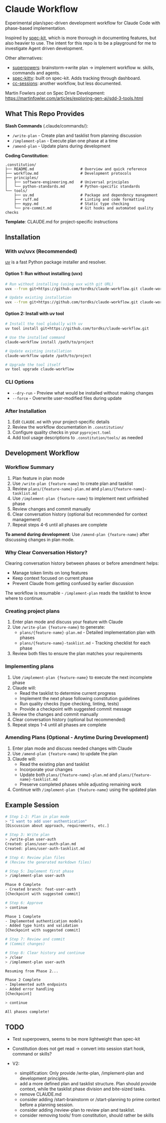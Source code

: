 # Claude Workflow

Experimental plan/spec-driven development workflow for Claude Code with phase-based implementation.

Inspired by [spec-kit](https://github.com/github/spec-kit), which is more thorough in documenting features, but also heavier to use. The intent for this repo is to be a playground for me to investigate Agent driven development.


Other alternatives:
* [superpowers](https://github.com/obra/superpowers): brainstorm->write plan -> implement workflow w. skills, commands and agents.
* [spec-kitty](https://github.com/Priivacy-ai/spec-kitty): built on spec-kit. Adds tracking through dashboard.
* [cc-sessions](https://github.com/GWUDCAP/cc-sessions): another workflow, but less documented.


Martin Fowlers post on Spec Drive Development: https://martinfowler.com/articles/exploring-gen-ai/sdd-3-tools.html


## What This Repo Provides

**Slash Commands** (.claude/commands/):
- `/write-plan` - Create plan and tasklist from planning discussion
- `/implement-plan` - Execute plan one phase at a time
- `/amend-plan` - Update plans during development

**Coding Constitution**:
```
.constitution/
├── README.md                     # Overview and quick reference
├── workflow.md                   # Development protocols
├── principles/
│   ├── software-engineering.md   # Universal principles
│   └── python-standards.md       # Python-specific standards
└── tools/
    ├── uv.md                     # Package and dependency management
    ├── ruff.md                   # Linting and code formatting
    ├── mypy.md                   # Static type checking
    └── pre-commit.md             # Git hooks and automated quality checks
```

**Template**: CLAUDE.md for project-specific instructions

## Installation

### With uv/uvx (Recommended)

[uv](https://docs.astral.sh/uv/) is a fast Python package installer and resolver.

#### Option 1: Run without installing (uvx)

```bash
# Run without installing (using uvx with git URL)
uvx --from git+https://github.com/tordks/claude-workflow.git claude-workflow install /path/to/project

# Update existing installation
uvx --from git+https://github.com/tordks/claude-workflow.git claude-workflow update /path/to/project
```

#### Option 2: Install with uv tool

```bash
# Install the tool globally with uv
uv tool install git+https://github.com/tordks/claude-workflow.git

# Use the installed command
claude-workflow install /path/to/project

# Update existing installation
claude-workflow update /path/to/project

# Upgrade the tool itself
uv tool upgrade claude-workflow
```

### CLI Options

- `--dry-run` - Preview what would be installed without making changes
- `--force` - Overwrite user-modified files during update


### After Installation

1. Edit `CLAUDE.md` with your project-specific details
2. Review the workflow documentation in `.constitution/`
3. Configure quality checks in your `pyproject.toml`
4. Add tool usage descriptions to `.constitution/tools/` as needed

## Development Workflow

### Workflow Summary

1. Plan feature in plan mode
2. Use `/write-plan {feature-name}` to create plan and tasklist
3. Review `plans/{feature-name}-plan.md` and `plans/{feature-name}-tasklist.md`
4. Use `/implement-plan {feature-name}` to implement next unfinished phase
5. Review changes and commit manually
6. Clear conversation history (optional but recommended for context management)
7. Repeat steps 4-6 until all phases are complete

**To amend during development**: Use `/amend-plan {feature-name}` after discussing changes in plan mode.

### Why Clear Conversation History?

Clearing conversation history between phases or before amendment helps:
- Manage token limits on long features
- Keep context focused on current phase
- Prevent Claude from getting confused by earlier discussion

The workflow is resumable - `/implement-plan` reads the tasklist to know where to continue.

### Creating project plans

1. Enter plan mode and discuss your feature with Claude
2. Use `/write-plan {feature-name}` to generate:
   - `plans/{feature-name}-plan.md` - Detailed implementation plan with phases
   - `plans/{feature-name}-tasklist.md` - Tracking checklist for each phase
3. Review both files to ensure the plan matches your requirements

### Implementing plans

1. Use `/implement-plan {feature-name}` to execute the next incomplete phase
2. Claude will:
   - Read the tasklist to determine current progress
   - Implement the next phase following constitution guidelines
   - Run quality checks (type checking, linting, tests)
   - Provide a checkpoint with suggested commit message
3. Review the changes and commit manually
4. Clear conversation history (optional but recommended)
5. Repeat steps 1-4 until all phases are complete

### Amending Plans (Optional - Anytime During Development)

1. Enter plan mode and discuss needed changes with Claude
2. Use `/amend-plan {feature-name}` to update the plan
3. Claude will:
   - Read the existing plan and tasklist
   - Incorporate your changes
   - Update both `plans/{feature-name}-plan.md` and `plans/{feature-name}-tasklist.md`
   - Preserve completed phases while adjusting remaining work
4. Continue with `/implement-plan {feature-name}` using the updated plan

## Example Session

```bash
# Step 1-2: Plan in plan mode
> "I want to add user authentication"
[Discussion about approach, requirements, etc.]

# Step 3: Write plan
> /write-plan user-auth
Created: plans/user-auth-plan.md
Created: plans/user-auth-tasklist.md

# Step 4: Review plan files
# (Review the generated markdown files)

# Step 5: Implement first phase
> /implement-plan user-auth

Phase 0 Complete
- Created branch: feat-user-auth
[Checkpoint with suggested commit]

# Step 6: Approve
> continue

Phase 1 Complete
- Implemented authentication models
- Added type hints and validation
[Checkpoint with suggested commit]

# Step 7: Review and commit
# (Commit changes)

# Step 8: Clear history and continue
> /clear
> /implement-plan user-auth

Resuming from Phase 2...

Phase 2 Complete
- Implemented auth endpoints
- Added error handling
[Checkpoint]

> continue

All phases complete!
```

## TODO
- Test superpowers, seems to be more lightweight than spec-kit
- Constitution does not get read -> convert into session start hook, command or skills?

- V2:
  - simplification: Only provide /write-plan, /implement-plan and development principles.
  - add a more defined plan and tasklist structure. Plan should provide context, while the tasklist phase division and bite-sized tasks.
  - remove CLAUDE.md
  - consider adding /start-brainstorm or /start-planning to prime context before a planning session.
  - consider adding /review-plan to review plan and tasklist.
  - consider removing tools/ from constitution, should rather be skills